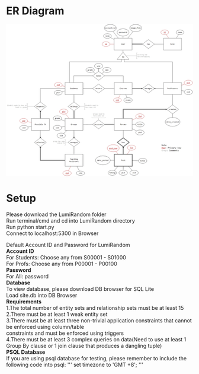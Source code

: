 # ER Diagram
![ER Diagram](https://github.com/joelczk/CS2102-Project/blob/v1.1/ER%20Diagram.jpg)

# Setup

Please download the LumiRandom folder\
Run terminal/cmd and cd into LumiRandom directory\
Run python start.py\
Connect to localhost:5300 in Browser

Default Account ID and Password for LumiRandom\
**Account ID**\
For Students: Choose any from S00001 - S01000\
For Profs: Choose any from P00001 - P00100\
**Password**\
For All: password\
**Database**\
To view database, please download DB browser for SQL Lite\
Load site.db into DB Browser\
**Requirements**\
1.The total number of entity sets and relationship sets must be at least 15\
2.There must be at least 1 weak entity set\
3.There must be at least three non-trivial application constraints that cannot be enforced using column/table\
constraints and must be enforced using triggers\
4.There must be at least 3 complex queries on data(Need to use at least 1 Group By clause or 1 join clause that produces a dangling tuple)\
**PSQL Database**\
If you are using psql database for testing, please remember to include the following code into psql:
'''
set timezone to 'GMT +8';
'''

